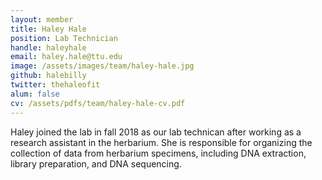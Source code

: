 ```yaml
---
layout: member
title: Haley Hale
position: Lab Technician
handle: haleyhale
email: haley.hale@ttu.edu
image: /assets/images/team/haley-hale.jpg
github: halebilly
twitter: thehaleofit
alum: false
cv: /assets/pdfs/team/haley-hale-cv.pdf
---
```


Haley joined the lab in fall 2018 as our lab technican after working as a research assistant in the herbarium. She is responsible for organizing the collection of data from herbarium specimens, including DNA extraction, library preparation, and DNA sequencing. 
